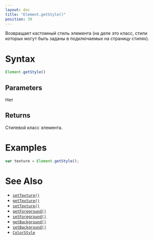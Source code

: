 ```yaml
---
layout: doc
title: "Element.getStyle()"
position: 39
---
```


Возвращает кастомный стиль элемента (на деле это класс, стили которых 
могут быть заданы в подключаемых на страницу стилях).

# Syntax

```js
Element.getStyle()
```

## Parameters

Нет

## Returns

Стилевой класс элемента. 

# Examples

```js
var texture = Element.getStyle();
```

# See Also

* [`setTexture()`](../Element.setStyle/)
* [`getTexture()`](../Element.getTexture/)
* [`setTexture()`](../Element.setTexture/)
* [`getForeground()`](../Element.getForeground/)
* [`setForeground()`](../Element.setForeground/)
* [`getBackground()`](../Element.getBackground/)
* [`setBackground()`](../Element.setBackground/)
* [`ColorStyle`](/docs/Specifications/UserInterface/KeyConcepts/Style/ColorStyle/)
